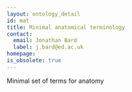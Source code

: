```yaml
---
layout: ontology_detail
id: mat
title: Minimal anatomical terminology
contact:
  email: Jonathan Bard
  label: j.bard@ed.ac.uk
homepage: 
is_obsolete: true
---
```


Minimal set of terms for anatomy
